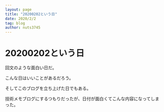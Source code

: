 ```yaml
---
layout: page
title: "20200202という日"
date: 2020/2/2
tag: blog
author: nuts3745
---
```

# 20200202という日

回文のような面白い日だ。

こんな日はいいことがあるだろう。

そしてこのブログを立ち上げた日でもある。

技術メモブログにするつもりだったが、日付が面白くてこんな内容になってしまった。
